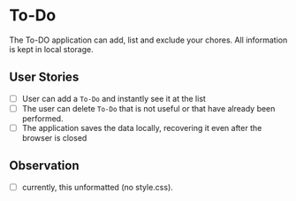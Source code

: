 # To-Do

The To-DO application can add, list and exclude your chores. All information is kept in local storage.

## User Stories

-   [ ] User can add a `To-Do` and instantly see it at the list
-   [ ] The user can delete `To-Do` that is not useful or that have already been performed.
-   [ ] The application saves the data locally, recovering it even after the browser is closed

## Observation

-   [ ] currently, this unformatted (no style.css).

